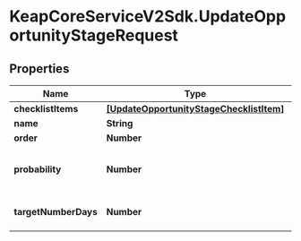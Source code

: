 # KeapCoreServiceV2Sdk.UpdateOpportunityStageRequest

## Properties

Name | Type | Description | Notes
------------ | ------------- | ------------- | -------------
**checklistItems** | [**[UpdateOpportunityStageChecklistItem]**](UpdateOpportunityStageChecklistItem.md) |  | [optional] 
**name** | **String** |  | [optional] 
**order** | **Number** |  | [optional] 
**probability** | **Number** | must be an integer between 0 and 100. | [optional] 
**targetNumberDays** | **Number** | Value should be &gt;&#x3D;0. | [optional] 


